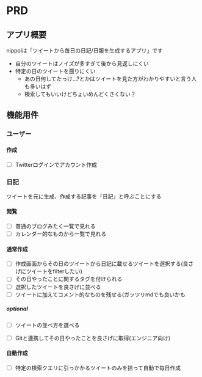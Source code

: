 # PRD

## アプリ概要
nippolは「ツイートから毎日の日記/日報を生成するアプリ」です

- 自分のツイートはノイズが多すぎて後から見返しにくい
- 特定の日のツイートを遡りにくい
  - あの日何してたっけ…?とかはツイートを見た方がわかりやすいと言う人も多いはず
  - 検索してもいいけどちょいめんどくさくない？

## 機能用件

### ユーザー
#### 作成

- [ ] Twitterログインでアカウント作成

### 日記

ツイートを元に生成、作成する記事を「日記」と呼ぶことにする

#### 閲覧

- [ ] 普通のブログみたく一覧で見れる
- [ ] カレンダー的なものから一覧で見れる

#### 通常作成

- [ ] 作成画面からその日のツイートから日記に載せるツイートを選択する(良さげにツイートをfilterしたい)
- [ ] その日やったことに関するタグを付けられる
- [ ] 選択したツイートを良さげに並べる
- [ ] ツイートに加えてコメント的なものを残せる(ガッツリmdでも良いかも

##### optional

- [ ] ツイートの並べ方を選べる
- [ ] Gitと連携してその日やったことを良さげに取得(エンジニア向け)


#### 自動作成

- [ ] 特定の検索クエリに引っかかるツイートのみを拾って自動で毎日作成
